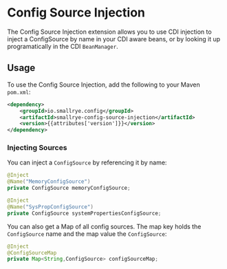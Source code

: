 # Config Source Injection

The Config Source Injection extension allows you to use CDI injection to inject a ConfigSource by name in your CDI 
aware beans, or by looking it up programatically in the CDI `BeanManager`.

## Usage

To use the Config Source Injection, add the following to your Maven `pom.xml`:

```xml
<dependency>
    <groupId>io.smallrye.config</groupId>
    <artifactId>smallrye-config-source-injection</artifactId>
    <version>{{attributes['version']}}</version>
</dependency>
```

### Injecting Sources

You can inject a `ConfigSource` by referencing it by name:

```java
@Inject
@Name("MemoryConfigSource")
private ConfigSource memoryConfigSource;

@Inject
@Name("SysPropConfigSource")
private ConfigSource systemPropertiesConfigSource;
```

You can also get a Map of all config sources. The map key holds the `ConfigSource` name and the map value the 
`ConfigSource`:

```java
@Inject
@ConfigSourceMap
private Map<String,ConfigSource> configSourceMap;
```
